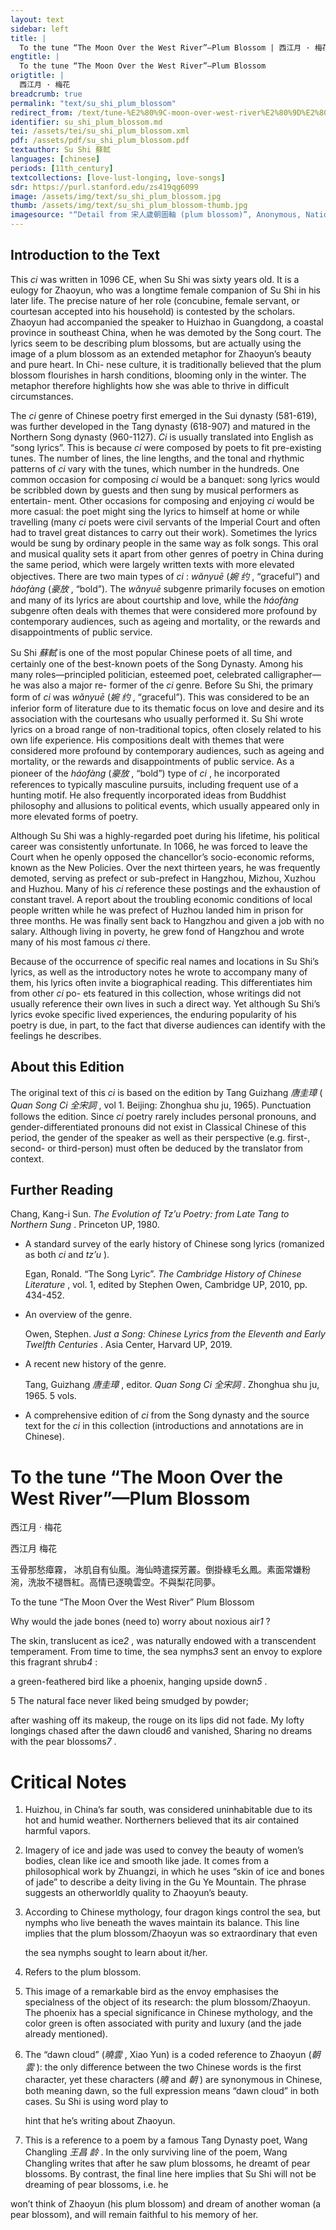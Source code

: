 ```yaml
---
layout: text
sidebar: left
title: |
  To the tune “The Moon Over the West River”—Plum Blossom | 西江月 · 梅花
engtitle: |
  To the tune “The Moon Over the West River”—Plum Blossom
origtitle: |
  西江月 · 梅花
breadcrumb: true
permalink: "text/su_shi_plum_blossom"
redirect_from: /text/tune-%E2%80%9C-moon-over-west-river%E2%80%9D%E2%80%94plum-blossom
identifier: su_shi_plum_blossom.md
tei: /assets/tei/su_shi_plum_blossom.xml
pdf: /assets/pdf/su_shi_plum_blossom.pdf
textauthor: Su Shi 蘇軾
languages: [chinese]
periods: [11th_century]
textcollections: [love-lust-longing, love-songs]
sdr: https://purl.stanford.edu/zs419qg6099
image: /assets/img/text/su_shi_plum_blossom.jpg
thumb: /assets/img/text/su_shi_plum_blossom-thumb.jpg
imagesource: "“Detail from 宋人歲朝圖軸 (plum blossom)”, Anonymous, National Palace Museum, Accession Number: K2A000201N000000000PAA [Public Domain]"
---
```

<h2>Introduction to the Text</h2>
<p>This <i> ci </i> was written in 1096 CE, when Su Shi was sixty years old. It is a eulogy for Zhaoyun, who was a longtime female companion of Su Shi in his later life. The precise nature of her role (concubine, female servant, or courtesan accepted into his household) is contested by the scholars. Zhaoyun had accompanied the speaker to Huizhao in Guangdong, a coastal province in southeast China, when he was demoted by the Song court. The lyrics seem to be describing plum blossoms, but are actually using the image of a plum blossom as an extended metaphor for Zhaoyun’s beauty and pure heart. In Chi- nese culture, it is traditionally believed that the plum blossom flourishes in harsh conditions, blooming only in the winter. The metaphor therefore highlights how she was able to thrive in difficult circumstances.</p>

<p>The <i> ci </i> genre of Chinese poetry first emerged in the Sui dynasty (581-619), was further developed in the Tang dynasty (618-907) and matured in the Northern Song dynasty (960-1127). <i> Ci </i> is usually translated into English as “song lyrics”. This is because <i> ci </i> were composed by poets to fit pre-existing tunes. The number of lines, the line lengths, and the tonal and rhythmic patterns of <i> ci </i> vary with the tunes, which number in the hundreds. One common occasion for composing <i> ci </i> would be a banquet: song lyrics would be scribbled down by guests and then sung by musical performers as entertain- ment. Other occasions for composing and enjoying <i> ci </i> would be more casual: the poet might sing the lyrics to himself at home or while travelling (many <i> ci </i> poets were civil servants of the Imperial Court and often had to travel great distances to carry out their work). Sometimes the lyrics would be sung by ordinary people in the same way as folk songs. This oral and musical quality sets it apart from other genres of poetry in China during the same period, which were largely written texts with more elevated objectives. There are two main types of <i> ci</i> : <i> wǎnyuē </i> (<em>婉 约</em> , “graceful”) and <i> háofàng </i> (<em>豪放</em> , “bold”). The <i> wǎnyuē </i> subgenre primarily focuses on emotion and many of its lyrics are about courtship and love, while the <i> háofàng </i> subgenre often deals with themes that were considered more profound by contemporary audiences, such as ageing and mortality, or the rewards and disappointments of public service.</p>

<p>Su Shi <em>蘇軾</em> is one of the most popular Chinese poets of all time, and certainly one of the best-known poets of the Song Dynasty. Among his many roles—principled politician, esteemed poet, celebrated calligrapher—he was also a major re- former of the <i> ci </i> genre. Before Su Shi, the primary form of <i> ci </i> was <i> wǎnyuē </i> (<em>婉 约</em> , “graceful”). This was considered to be an inferior form of literature due to its thematic focus on love and desire and its association with the courtesans who usually performed it. Su Shi wrote lyrics on a broad range of non-traditional topics, often closely related to his own life experience. His compositions dealt with themes that were considered more profound by contemporary audiences, such as ageing and mortality, or the rewards and disappointments of public service. As a pioneer of the <i> háofàng </i> (<em>豪放</em> , “bold”) type of <i> ci</i> , he incorporated references to typically masculine pursuits, including frequent use of a hunting motif. He also frequently incorporated ideas from Buddhist philosophy and allusions to political events, which usually appeared only in more elevated forms of poetry.</p>

<p>Although Su Shi was a highly-regarded poet during his lifetime, his political career was consistently unfortunate. In 1066, he was forced to leave the Court when he openly opposed the chancellor’s socio-economic reforms, known as the New Policies. Over the next thirteen years, he was frequently demoted, serving as prefect or sub-prefect in Hangzhou, Mizhou, Xuzhou and Huzhou. Many of his <i> ci </i> reference these postings and the exhaustion of constant travel. A report about the troubling economic conditions of local people written while he was prefect of Huzhou landed him in prison for three months. He was finally sent back to Hangzhou and given a job with no salary. Although living in poverty, he grew fond of Hangzhou and wrote many of his most famous <i> ci </i> there.</p>

<p>Because of the occurrence of specific real names and locations in Su Shi’s lyrics, as well as the introductory notes he wrote to accompany many of them, his lyrics often invite a biographical reading. This differentiates him from other <i> ci </i> po- ets featured in this collection, whose writings did not usually reference their own lives in such a direct way. Yet although Su Shi’s lyrics evoke specific lived experiences, the enduring popularity of his poetry is due, in part, to the fact that diverse audiences can identify with the feelings he describes.</p>

<h2>About this Edition</h2>
<p>The original text of this <i> ci </i> is based on the edition by Tang Guizhang <em>唐圭璋</em> (<i> Quan Song Ci </i> <em>全宋詞</em> , vol 1. Beijing: Zhonghua shu ju, 1965). Punctuation follows the edition. Since <i> ci </i> poetry rarely includes personal pronouns, and gender-differentiated pronouns did not exist in Classical Chinese of this period, the gender of the speaker as well as their perspective (e.g. first-, second- or third-person) must often be deduced by the translator from context.</p>

<h2>Further Reading</h2>
<p>Chang, Kang-i Sun. <i> The Evolution of Tz’u Poetry: from Late Tang to Northern Sung</i> . Princeton UP, 1980.</p>
<ul id="l1">
<li>
<p>A standard survey of the early history of Chinese song lyrics (romanized as both <em>ci</em> and <em>tz’u</em> ).</p>
<p>Egan, Ronald. “The Song Lyric”. <i> The Cambridge History of Chinese Literature</i> , vol. 1, edited by Stephen Owen, Cambridge UP, 2010, pp. 434-452.</p>
</li>
<li>
<p>An overview of the genre.</p>
<p>Owen, Stephen. <i> Just a Song: Chinese Lyrics from the Eleventh and Early Twelfth Centuries</i> . Asia Center, Harvard UP, 2019.</p>
</li>
<li>
<p>A recent new history of the genre.</p>
<p>Tang, Guizhang <em>唐圭璋</em> , editor. <i> Quan Song Ci </i> <em>全宋詞</em> . Zhonghua shu ju, 1965. 5 vols.</p>
</li>
<li>
<p>A comprehensive edition of <em>ci</em> from the Song dynasty and the source text for the <em>ci</em> in this collection (introductions and annotations are in Chinese).</p>
</li>
</ul>
<h1>To the tune “The Moon Over the West River”—Plum Blossom</h1>
<p>西江月 · 梅花</p>

<p>西江月 梅花</p>

<p>玉骨那愁瘴霧， 冰肌自有仙風。海仙時遣探芳叢。倒掛綠毛幺鳳。素面常嫌粉涴，洗妝不褪唇紅。高情已逐曉雲空。不與梨花同夢。</p>
<p>To the tune “The Moon Over the West River” Plum Blossom</p>

<p>Why would the jade bones (need to) worry about noxious air<em>1</em> ?</p>
<p>The skin, translucent as ice<em>2</em> , was naturally endowed with a transcendent temperament. From time to time, the sea nymphs<em>3</em> sent an envoy to explore this fragrant shrub<em>4</em> :</p>
<p>a green-feathered bird like a phoenix, hanging upside down<em>5</em> .</p>
<p>5 The natural face never liked being smudged by powder;</p>
<p>after washing off its makeup, the rouge on its lips did not fade. My lofty longings chased after the dawn cloud<em>6</em> and vanished, Sharing no dreams with the pear blossoms<em>7</em> .</p>

<h1>Critical Notes</h1>

<ol id="l2">
<li>
<p>Huizhou, in China’s far south, was considered uninhabitable due to its hot and humid weather. Northerners believed that its air contained harmful vapors.</p>
</li>
<li>
<p>Imagery of ice and jade was used to convey the beauty of women’s bodies, clean like ice and smooth like jade. It comes from a philosophical work by Zhuangzi, in which he uses “skin of ice and bones of jade” to describe a deity living in the Gu Ye Mountain. The phrase suggests an otherworldly quality to Zhaoyun’s beauty.</p>
</li>
<li>
<p>According to Chinese mythology, four dragon kings control the sea, but nymphs who live beneath the waves maintain its balance. This line implies that the plum blossom/Zhaoyun was so extraordinary that even</p>
<p>the sea nymphs sought to learn about it/her.</p>
</li>
<li>
<p>Refers to the plum blossom.</p>
</li>
<li>
<p>This image of a remarkable bird as the envoy emphasises the specialness of the object of its research: the plum blossom/Zhaoyun. The phoenix has a special significance in Chinese mythology, and the color green is often associated with purity and luxury (and the jade already mentioned).</p>
</li>
<li>
<p>The “dawn cloud” (<em>曉雲</em> , Xiao Yun) is a coded reference to Zhaoyun (<em>朝雲</em> ): the only difference between the two Chinese words is the first character, yet these characters (<em>曉</em> and <em>朝</em> ) are synonymous in Chinese, both meaning dawn, so the full expression means “dawn cloud” in both cases. Su Shi is using word play to</p>
<p>hint that he’s writing about Zhaoyun.</p>
</li>
<li>
<p>This is a reference to a poem by a famous Tang Dynasty poet, Wang Changling <em>王昌 龄</em> . In the only surviving line of the poem, Wang Changling writes that after he saw plum blossoms, he dreamt of pear blossoms. By contrast, the final line here implies that Su Shi will not be dreaming of pear blossoms, i.e. he</p>
</li>
</ol>
<p>won’t think of Zhaoyun (his plum blossom) and dream of another woman (a pear blossom), and will remain faithful to his memory of her.</p>
